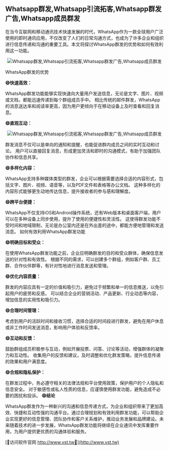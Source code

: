## **Whatsapp群发,Whatsapp引流拓客,Whatsapp群发广告,Whatsapp成员群发**

在当今互联网和移动通讯技术快速发展的时代，WhatsApp作为一款全球用户广泛使用的即时通讯应用，不仅改变了人们的日常沟通方式，也成为了许多企业和组织进行信息传递和沟通的重要工具。本文将探讨WhatsApp群发的优势和如何有效利用这一功能。

 <center><img src="https://vst.tw/MP4/tuiguang/png/5.png" alt="Whatsapp群发,Whatsapp引流拓客,Whatsapp群发广告,Whatsapp成员群发"></center>

WhatsApp群发的优势

**😄快速高效：**

WhatsApp群发功能能够实现快速向大量用户发送信息，无论是文字、图片、视频或文档，都能迅速传递到每个群组成员手中。
相比传统的邮件群发，WhatsApp的消息送达率和阅读率更高，因为用户更倾向于在移动设备上及时查看和回复消息。

**😄直观互动：**

 <center><img src="https://vst.tw/MP4/tuiguang/png/3.png" alt="Whatsapp群发,Whatsapp引流拓客,Whatsapp群发广告,Whatsapp成员群发"></center>

群发消息不仅可以是单向的通知和提醒，也能促进群内成员之间的实时互动和讨论。
用户可以直接回复消息，形成更加灵活和即时的沟通模式，有助于加强团队协作和信息共享。

**😄多样化内容：**

WhatsApp支持多种媒体类型的群发，企业可以根据需要选择合适的内容形式，包括文字、图片、视频、语音等，以及PDF文件和表格等办公文档。
这种多样化的内容形式能够更生动地传达信息，提升接收者的参与感和理解度。

**😄跨平台便捷：**

WhatsApp不仅支持iOS和Android操作系统，还有Web版本和桌面客户端，用户可以在多种设备上同步使用，提升了使用的便捷性和灵活性。
这使得群发功能不受时间和地域限制，无论是办公室内还是在外出差的途中，都能方便地管理和发送消息。
如何有效利用WhatsApp群发功能

**😄明确目标和受众：**

在使用WhatsApp群发功能之前，企业应明确群发的目的和受众群体，确保信息发送的针对性和有效性。
根据不同的需求，可以创建多个群组，例如客户群、员工群、合作伙伴群等，有针对性地进行消息发送和管理。

**😄优化内容质量：**

群发的内容应具有一定的价值和吸引力，避免过于频繁和单一的信息推送，以免引起用户的疲劳和反感。
可以结合企业的营销活动、产品更新、行业动态等内容，增加信息的实用性和吸引力。

**😄合理时间管理：**

考虑到用户的活跃时间和接收习惯，选择合适的时间段进行群发，避免在用户休息或非工作时间发送消息，影响用户体验和反馈率。

**😄互动和反馈：**

鼓励群组成员积极参与互动，例如开展投票、问答、讨论等活动，增强群体的凝聚力和互动性。
收集用户的反馈和建议，及时调整和优化群发策略，提升信息传递的效果和用户满意度。

**😄合规和隐私保护：**

在群发过程中，务必遵守相关的法律法规和平台使用政策，保护用户的个人隐私和信息安全。
对于敏感性或私人性质的信息，应谨慎使用群发功能，避免造成不必要的困扰和投诉。
**😄结论**

WhatsApp群发作为一种新兴的沟通和信息传递方式，为企业和组织带来了更加高效、快捷和互动性强的沟通平台。通过合理规划和有效利用群发功能，可以帮助企业实现更好的信息管理、团队协作和客户关系维护，推动业务发展和品牌建设。未来随着技术的进一步发展，WhatsApp群发功能将继续在企业通讯中发挥重要作用，为用户提供更优质的沟通体验和服务。


[👻访问软件官网 http://www.vst.tw👻](http://www.vst.tw)
